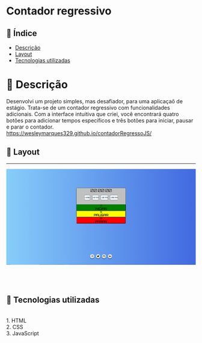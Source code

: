 # Contador regressivo

## 📜 Índice
- <a href="#-descrição">Descrição</a>
- <a href="#-layout">Layout</a>
- <a href="#-tecnologias-utilizadas">Tecnologias utilizadas</a>



# 💭 Descrição
Desenvolvi um projeto simples, mas desafiador, para uma aplicaçaõ de estágio. Trata-se de um contador regressivo com funcionalidades adicionais. Com a interface intuitiva que criei, você encontrará quatro botões para adicionar tempos específicos e três botões para iniciar, pausar e parar o contador. <a>https://wesleymarques329.github.io/contadorRegressoJS/<a>


## 📲 Layout
<hr>

![layout](layout.png)

<br>
<br>

## 🔧 Tecnologias utilizadas
<br>
1. HTML<br>
2. CSS<br>
3. JavaScript


